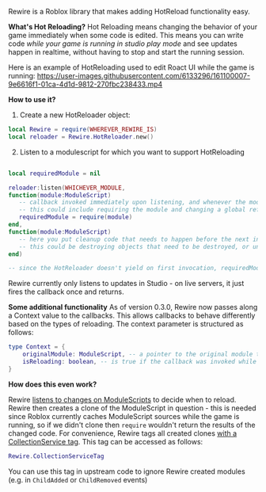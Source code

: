 Rewire is a Roblox library that makes adding HotReload functionality easy.

**What's Hot Reloading?**
Hot Reloading means changing the behavior of your game immediately when some code is edited. This means you can write code _while your game is running in studio play mode_ and see updates happen in realtime, without having to stop and start the running session.

Here is an example of HotReloading used to edit Roact UI while the game is running:
https://user-images.githubusercontent.com/6133296/161100007-9e6616f1-01ca-4d1d-9812-270fbc238433.mp4

**How to use it?**

1. Create a new HotReloader object:

```lua
local Rewire = require(WHEREVER_REWIRE_IS)
local reloader = Rewire.HotReloader.new()
```

2. Listen to a modulescript for which you want to support HotReloading

```lua

local requiredModule = nil

reloader:listen(WHICHEVER_MODULE,
function(module:ModuleScript)
   -- callback invoked immediately upon listening, and whenever the module in question updates
   -- this could include requiring the module and changing a global reference
   requiredModule = require(module)
end,
function(module:ModuleScript)
   -- here you put cleanup code that needs to happen before the next invocation of the callback
   -- this could be destroying objects that need to be destroyed, or unmounting a Roact handle
end)

-- since the HotReloader doesn't yield on first invocation, requiredModule is guaranteed to be non-nil by this point
```

Rewire currently only listens to updates in Studio - on live servers, it just fires the callback once and returns.

**Some additional functionality**
As of version 0.3.0, Rewire now passes along a Context value to the callbacks. This allows callbacks to behave differently based on the types of reloading. The context parameter is structured as follows:

```lua
type Context = {
	originalModule: ModuleScript, -- a pointer to the original module that was listened to
	isReloading: boolean, -- is true if the callback was invoked while the module was reloading (instead of module removed or during the first call to :listen)
}
```

**How does this even work?**

Rewire [listens to changes on ModuleScripts](src/HotReloader.lua) to decide when to reload. Rewire then creates a clone of the ModuleScript in question - this is needed since Roblox currently caches ModuleScript sources while the game is running, so if we didn't clone then `require` wouldn't return the results of the changed code.
For convenience, Rewire tags all created clones [with a CollectionService tag](src/Constants.lua). This tag can be accessed as follows:

```lua
Rewire.CollectionServiceTag
```

You can use this tag in upstream code to ignore Rewire created modules (e.g. in `ChildAdded` or `ChildRemoved` events)
